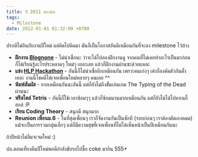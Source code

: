 ```yaml
---
title: ปี 2011 ของฉัน
tags:
  - Milestone
date: 2012-01-01 01:32:00 +0700
---
```


ปรกติไม่อินกับงานปีใหม่ แต่คิดไปคิดมา มันก็เป็นโอกาสอันดีเหมือนกันที่จะลง milestone ไว้บ้าง

- __ฝึกงาน [Blognone][]__ - ไม่น่าเชื่อนะ ว่าจะได้ไปลองฝึกงานดู จากคนที่ไม่เคยทำอะไรเป็นมาก่อน ก็ได้เรียนรู้อะไรประหลาดๆ ใหม่ๆ เยอะเลย แล้วก็ฝึกงานผ่านซะด้วยแหละ
- __แข่ง [HLP Hackathon][]__ - อันนี้ก็ไม่น่าเชื่ออีกเหมือนกัน เพราะคนเก่งๆ เค้าก็ลงคัดตัวกันตั้งเยอะ งานนี้โชคดีได้เจอเพื่อนใหม่หลายๆ คนเลย ^^
- __พิมพ์สัมผัส__ - ยากเหมือนกันนะอันนี้ แต่ก็ยังไม่ถึงขั้นเล่นเกม The Typing of the Dead ผ่านนะ
- __ฟรีสไตล์ Tetris__ - อันนี้ก็ใช้เวลาซ้อมๆๆ แล้วก็ซ้อมนานมากเหมือนกัน แต่ก็ยังไม่ได้ไปคาเนกี้ฮอล์ :P
- __เรียน Coding Theory__ - สนุกดี สนุกมาก
- __Reunion เพื่อนม.6__ - ในที่สุดเพื่อนๆ เราก็จัดงานกันเป็นซักที (รอบก่อนๆ เราต้องตัดเองหมด) แม้จะเป็นการรวมกลุ่มเล็กๆ แต่ก็มีความสุขที่เจอเพื่อนที่ไม่ได้เห็นหน้าเป็นปีเหมือนกันนะ

ถ้าปีหน้าไม่ลืมจะจดใหม่ :)

ปล.ตอนเที่ยงคืนปีใหม่พอดีกำลังขับรถไปซื้อ coke มากิน 555+


[Blognone]: //blognone.com
[HLP Hackathon]: //hlpth.com/hackathon/
